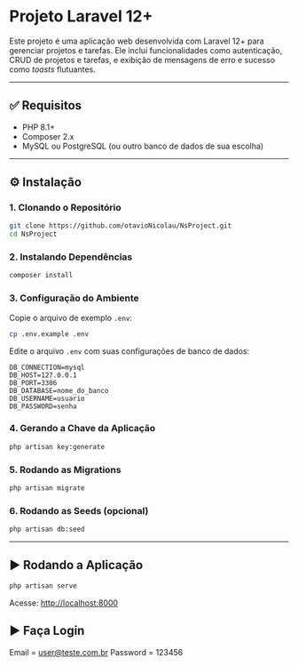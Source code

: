 # Projeto Laravel 12+

Este projeto é uma aplicação web desenvolvida com Laravel 12+ para gerenciar projetos e tarefas. Ele inclui funcionalidades como autenticação, CRUD de projetos e tarefas, e exibição de mensagens de erro e sucesso como *toasts* flutuantes.

---

## ✅ Requisitos

- PHP 8.1+
- Composer 2.x
- MySQL ou PostgreSQL (ou outro banco de dados de sua escolha)

---

## ⚙️ Instalação

### 1. Clonando o Repositório

```bash
git clone https://github.com/otavioNicolau/NsProject.git
cd NsProject
```

### 2. Instalando Dependências

```bash
composer install
```

### 3. Configuração do Ambiente

Copie o arquivo de exemplo `.env`:

```bash
cp .env.example .env
```

Edite o arquivo `.env` com suas configurações de banco de dados:

```env
DB_CONNECTION=mysql
DB_HOST=127.0.0.1
DB_PORT=3306
DB_DATABASE=nome_do_banco
DB_USERNAME=usuario
DB_PASSWORD=senha
```

### 4. Gerando a Chave da Aplicação

```bash
php artisan key:generate
```

### 5. Rodando as Migrations

```bash
php artisan migrate
```

### 6. Rodando as Seeds (opcional)

```bash
php artisan db:seed
```

---

## ▶️ Rodando a Aplicação

```bash
php artisan serve
```

Acesse: [http://localhost:8000](http://localhost:8000)


## ▶️ Faça Login

Email = user@teste.com.br
Password = 123456
